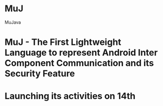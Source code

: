 # MuJ
MuJava

# MuJ - The First Lightweight Language to represent Android Inter Component Communication and its Security Feature

# Launching its activities on 14th


